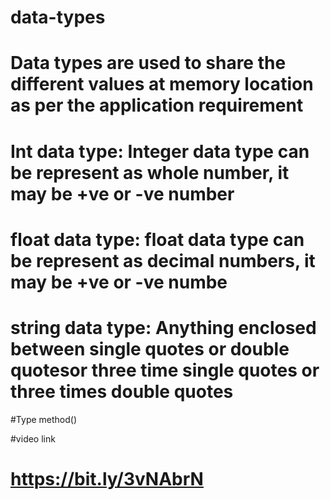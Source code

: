 # data-types
# Data types are used to share the different values at memory location as per the application requirement
# Int data type:    Integer data type can be represent as whole number, it may be +ve or -ve number
# float data type:  float data type can be represent as decimal numbers, it may be +ve or -ve numbe 
# string data type: Anything enclosed between single quotes or double quotesor three time single quotes or three times double quotes
#Type method()


#video link
# https://bit.ly/3vNAbrN
